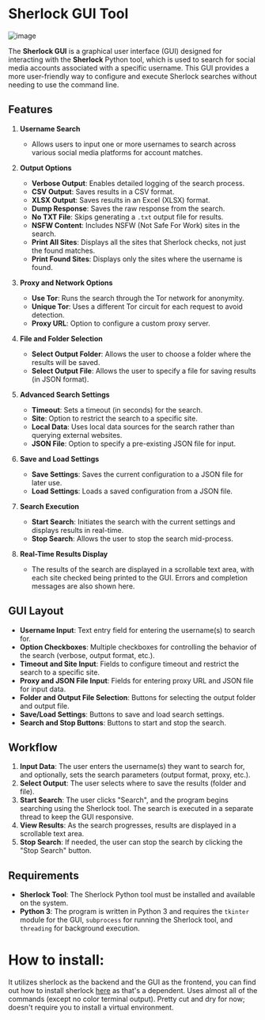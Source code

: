 # Sherlock GUI Tool

![image](https://github.com/user-attachments/assets/cd642f89-8a31-4be7-af8f-a63ed906a59c)

The **Sherlock GUI** is a graphical user interface (GUI) designed for interacting with the **Sherlock** Python tool, which is used to search for social media accounts associated with a specific username. This GUI provides a more user-friendly way to configure and execute Sherlock searches without needing to use the command line.

## Features

1. **Username Search**  
   - Allows users to input one or more usernames to search across various social media platforms for account matches.

2. **Output Options**
   - **Verbose Output**: Enables detailed logging of the search process.
   - **CSV Output**: Saves results in a CSV format.
   - **XLSX Output**: Saves results in an Excel (XLSX) format.
   - **Dump Response**: Saves the raw response from the search.
   - **No TXT File**: Skips generating a `.txt` output file for results.
   - **NSFW Content**: Includes NSFW (Not Safe For Work) sites in the search.
   - **Print All Sites**: Displays all the sites that Sherlock checks, not just the found matches.
   - **Print Found Sites**: Displays only the sites where the username is found.

3. **Proxy and Network Options**
   - **Use Tor**: Runs the search through the Tor network for anonymity.
   - **Unique Tor**: Uses a different Tor circuit for each request to avoid detection.
   - **Proxy URL**: Option to configure a custom proxy server.

4. **File and Folder Selection**
   - **Select Output Folder**: Allows the user to choose a folder where the results will be saved.
   - **Select Output File**: Allows the user to specify a file for saving results (in JSON format).

5. **Advanced Search Settings**
   - **Timeout**: Sets a timeout (in seconds) for the search.
   - **Site**: Option to restrict the search to a specific site.
   - **Local Data**: Uses local data sources for the search rather than querying external websites.
   - **JSON File**: Option to specify a pre-existing JSON file for input.

6. **Save and Load Settings**
   - **Save Settings**: Saves the current configuration to a JSON file for later use.
   - **Load Settings**: Loads a saved configuration from a JSON file.

7. **Search Execution**
   - **Start Search**: Initiates the search with the current settings and displays results in real-time.
   - **Stop Search**: Allows the user to stop the search mid-process.

8. **Real-Time Results Display**
   - The results of the search are displayed in a scrollable text area, with each site checked being printed to the GUI. Errors and completion messages are also shown here.

## GUI Layout

- **Username Input**: Text entry field for entering the username(s) to search for.
- **Option Checkboxes**: Multiple checkboxes for controlling the behavior of the search (verbose, output format, etc.).
- **Timeout and Site Input**: Fields to configure timeout and restrict the search to a specific site.
- **Proxy and JSON File Input**: Fields for entering proxy URL and JSON file for input data.
- **Folder and Output File Selection**: Buttons for selecting the output folder and output file.
- **Save/Load Settings**: Buttons to save and load search settings.
- **Search and Stop Buttons**: Buttons to start and stop the search.

## Workflow

1. **Input Data**: The user enters the username(s) they want to search for, and optionally, sets the search parameters (output format, proxy, etc.).
2. **Select Output**: The user selects where to save the results (folder and file).
3. **Start Search**: The user clicks "Search", and the program begins searching using the Sherlock tool. The search is executed in a separate thread to keep the GUI responsive.
4. **View Results**: As the search progresses, results are displayed in a scrollable text area.
5. **Stop Search**: If needed, the user can stop the search by clicking the "Stop Search" button.

## Requirements

- **Sherlock Tool**: The Sherlock Python tool must be installed and available on the system.
- **Python 3**: The program is written in Python 3 and requires the `tkinter` module for the GUI, `subprocess` for running the Sherlock tool, and `threading` for background execution.

# How to install:

It utilizes sherlock as the backend and the GUI as the frontend, you can find out how to install sherlock [here](https://sherlockproject.xyz/installation) as that's a dependent. 
Uses almost all of the commands (except no color terminal output).
Pretty cut and dry for now; doesn't require you to install a virtual environment.
